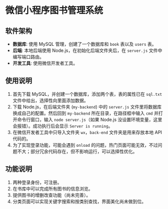 # 微信小程序图书管理系统  

## 软件架构  
- **数据库**: 使用 MySQL 管理，创建了一个数据库和 `book` 表以及 `users` 表。  
- **后端**: 本地后端使用 Node.js，在初始化后端文件夹后，在 `server.js` 文件中编写端口路由。  
- **开发工具**: 使用微信开发者工具。  

## 使用说明  

1. 首先下载 MySQL，并创建一个数据库，添加两个表，表的属性已在 `sql.txt` 文件中给出，选择性向里面添加数据。  
2. 下载 Node.js，在后端文件夹 (`my-backend`) 中的 `server.js` 文件里将数据库换成自己的配置。然后回到 `my-backend` 所在目录，在路径框中输入 `cmd` 并打开命令行窗口，输入 `node server.js`（如果 Node.js 没设置环境变量，这里会报错）。成功执行后会显示 `Server is running`。  
3. 在微信开发者工具中只导入文件夹 `wx`，`back-end` 文件夹是用来存放本地 API 代码的。  
4. 为了实现登录功能，可能会遇到 `onload` 的问题，热门页面可能无效，不过问题不大；部分冗余代码存在，但不影响运行，可以选择性优化。  

## 功能说明  

1. 两种登录身份，可注册。  
2. 在书库中可以完成所有图书的信息浏览。  
3. 提供图书的增删改查功能（尚未完善）。  
4. 分类页面可以实现关键字搜索和按类别查找，界面美化尚未做到位。
